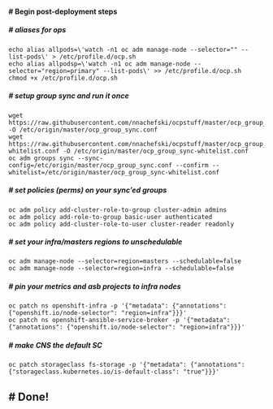 #### # Begin post-deployment steps
##### # aliases for ops
```
echo alias allpods=\'watch -n1 oc adm manage-node --selector="" --list-pods\' > /etc/profile.d/ocp.sh
echo alias allpodsp=\'watch -n1 oc adm manage-node --selector="region=primary" --list-pods\' >> /etc/profile.d/ocp.sh
chmod +x /etc/profile.d/ocp.sh
```
##### # setup group sync and run it once
```
wget https://raw.githubusercontent.com/nnachefski/ocpstuff/master/ocp_group_sync.conf -O /etc/origin/master/ocp_group_sync.conf
wget https://raw.githubusercontent.com/nnachefski/ocpstuff/master/ocp_group_sync-whitelist.conf -O /etc/origin/master/ocp_group_sync-whitelist.conf 
oc adm groups sync --sync-config=/etc/origin/master/ocp_group_sync.conf --confirm --whitelist=/etc/origin/master/ocp_group_sync-whitelist.conf
```
##### # set policies (perms) on your sync’ed groups
```
oc adm policy add-cluster-role-to-group cluster-admin admins
oc adm policy add-role-to-group basic-user authenticated
oc adm policy add-cluster-role-to-user cluster-reader readonly
```
##### # set your infra/masters regions to unschedulable
```
oc adm manage-node --selector=region=masters --schedulable=false
oc adm manage-node --selector=region=infra --schedulable=false
```
##### # pin your metrics and asb projects to infra nodes
```
oc patch ns openshift-infra -p '{"metadata": {"annotations": {"openshift.io/node-selector": "region=infra"}}}'
oc patch ns openshift-ansible-service-broker -p '{"metadata": {"annotations": {"openshift.io/node-selector": "region=infra"}}}'
```
##### # make CNS the default SC
```
oc patch storageclass fs-storage -p '{"metadata": {"annotations": {"storageclass.kubernetes.io/is-default-class": "true"}}}'
```
## # Done!